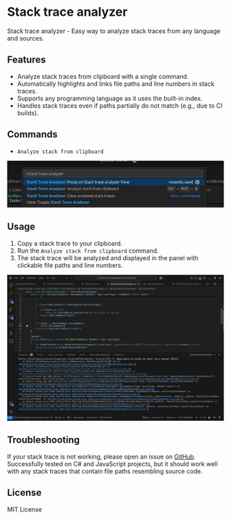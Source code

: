 # Stack trace analyzer

Stack trace analyzer - Easy way to analyze stack traces from any language and sources.

## Features

- Analyze stack traces from clipboard with a single command.
- Automatically highlights and links file paths and line numbers in stack traces.
- Supports any programming language as it uses the built-in index.
- Handles stack traces even if paths partially do not match (e.g., due to CI builds).

## Commands

- `Analyze stack from clipboard`

![Commands](docs/Commands.png)

## Usage

1. Copy a stack trace to your clipboard.
2. Run the `Analyze stack from clipboard` command.
3. The stack trace will be analyzed and displayed in the panel with clickable file paths and line numbers.

![Result](docs/StackTracePanel.png)

## Troubleshooting

If your stack trace is not working, please open an issue on [GitHub](https://github.com/tihonove/vscode-stack-trace-analyzer/issues).
Successfully tested on C# and JavaScript projects, but it should work well with any stack traces that contain file paths resembling source code.

## License

MIT License